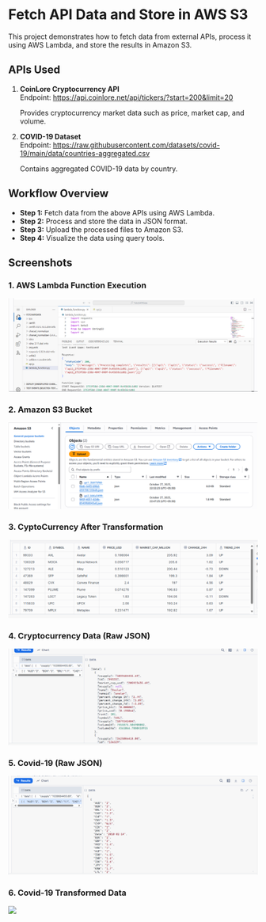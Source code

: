 # Fetch API Data and Store in AWS S3

This project demonstrates how to fetch data from external APIs, process it using AWS Lambda, and store the results in Amazon S3.

## **APIs Used**

1. **CoinLore Cryptocurrency API**  
   Endpoint: https://api.coinlore.net/api/tickers/?start=200&limit=20

   Provides cryptocurrency market data such as price, market cap, and volume.

2. **COVID-19 Dataset**  
    Endpoint: https://raw.githubusercontent.com/datasets/covid-19/main/data/countries-aggregated.csv
    
    Contains aggregated COVID-19 data by country.


## **Workflow Overview**
- **Step 1:** Fetch data from the above APIs using AWS Lambda.
- **Step 2:** Process and store the data in JSON format.
- **Step 3:** Upload the processed files to Amazon S3.
- **Step 4:** Visualize the data using query tools.


## **Screenshots**

### 1. AWS Lambda Function Execution
<img src = "./assets/Lambda_Execution.png">

### 2. Amazon S3 Bucket
<img src = "./assets/S3Bucket.png">

### 3. CyptoCurrency After Transformation
<img src = "./assets/CryptoAfterTrans.png"/>

### 4. Cryptocurrency Data (Raw JSON)
<img src = "./assets/CryptoRaw.png"/>

### 5. Covid-19 (Raw JSON)
<img src="./assets/Covid-19-Raw.png"/>

### 6. Covid-19 Transformed Data
<img src ="./assets/Covid-19-Transformed"/>
